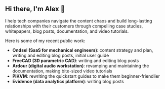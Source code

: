 ## Hi there, I'm Alex 👋

I help tech companies navigate the content chaos and build long-lasting relationships with their customers through compelling case studies, whitepapers, blog posts, documentation, and video tutorials.

Here is some of my recent public work:

- **Ondsel (SaaS for mechanical engineers)**: content strategy and plan, writing and editing blog posts, initial user guide
- **FreeCAD (3D parametric CAD)**: writing and editing blog posts
- **Ardour (digital audio workstation)**: revamping and maintaining the documentation, making bite-sized video tutorials
- **PiKVM**: rewriting the quickstart guides to make them beginner-friendlier
- **Evidence (data analytics platform)**: writing blog posts
